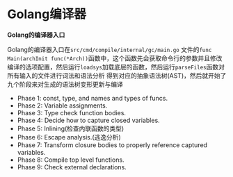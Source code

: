 # Golang编译器

**Golang的编译器入口**

Golang的编译器入口在`src/cmd/compile/internal/gc/main.go` 文件的`func Main(archInit func(*Arch))`函数中，这个函数先会获取命令行的参数并且修改编译的选项配置，然后运行`loadsys`加载底层的函数，然后运行`parseFiles`函数对所有输入的文件进行词法和语法分析 得到对应的抽象语法树(AST)，然后就开始了九个阶段来对生成的语法树变形更新与编译

- Phase 1: const, type, and names and types of funcs.
- Phase 2: Variable assignments.
- Phase 3: Type check function bodies.
- Phase 4: Decide how to capture closed variables.
- Phase 5: Inlining(检查内联函数的类型)
- Phase 6: Escape analysis.(逃逸分析)
- Phase 7: Transform closure bodies to properly reference captured variables.
- Phase 8: Compile top level functions.
- Phase 9: Check external declarations.

